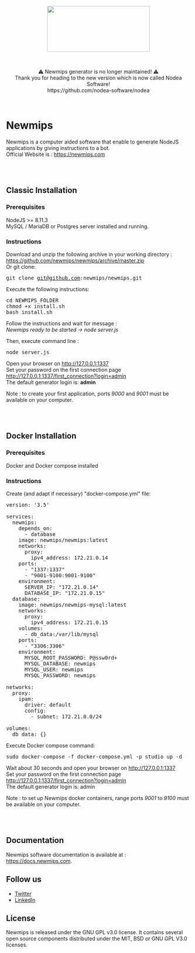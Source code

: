 <p align="center">
	<img width="280" height="125" src="https://www.newmips.com/assets/img/logos/logo_newmips_blanc.png">
</p>
<br>
<p align="center">⚠ Newmips generator is no longer maintained! ⚠ <br>Thank you for heading to the new version which is now called Nodea Software!<br> https://github.com/nodea-software/nodea </p>
<br>

# Newmips

Newmips is a computer aided software that enable to generate NodeJS applications by giving instructions to a bot.<br>
Official Website is : https://newmips.com

<br><br>
## Classic Installation

### Prerequisites

NodeJS >= 8.11.3<br>
MySQL / MariaDB or Postgres server installed and running.

### Instructions

Download and unzip the following archive in your working directory : https://github.com/newmips/newmips/archive/master.zip<br>
Or git clone: <pre>git clone git@github.com:newmips/newmips.git</pre>

Execute the following instructions:<br/>
<pre>
cd NEWMIPS_FOLDER
chmod +x install.sh
bash install.sh
</pre>

Follow the instructions and wait for message :<br>
<i>Newmips ready to be started -> node server.js</i>

Then, execute command line :
<pre>
node server.js
</pre>

Open your browser on http://127.0.0.1:1337<br>
Set your password on the first connection page http://127.0.0.1:1337/first_connection?login=admin<br>
The default generator login is: <b>admin</b>

Note : to create your first application, ports <i>9000</i> and <i>9001</i> must be available on your computer.

<br><br>
## Docker Installation

### Prerequisites

Docker and Docker compose installed

### Instructions

Create (and adapt if necessary) "docker-compose.yml" file:

<pre>
version: '3.5'

services:
  newmips:
	depends_on:
	  - database
	image: newmips/newmips:latest
	networks:
	  proxy:
		ipv4_address: 172.21.0.14
	ports:
	  - "1337:1337"
	  - "9001-9100:9001-9100"
	environment:
	  SERVER_IP: "172.21.0.14"
	  DATABASE_IP: "172.21.0.15"
  database:
	image: newmips/newmips-mysql:latest
	networks:
	  proxy:
		ipv4_address: 172.21.0.15
	volumes:
	  - db_data:/var/lib/mysql
	ports:
	  - "3306:3306"
	environment:
	  MYSQL_ROOT_PASSWORD: P@ssw0rd+
	  MYSQL_DATABASE: newmips
	  MYSQL_USER: newmips
	  MYSQL_PASSWORD: newmips

networks:
  proxy:
	ipam:
	  driver: default
	  config:
		- subnet: 172.21.0.0/24

volumes:
  db_data: {}
</pre>

Execute Docker compose command:
<pre>
sudo docker-compose -f docker-compose.yml -p studio up -d
</pre>

Wait about 30 seconds and open your browser on http://127.0.0.1:1337<br>
Set your password on the first connection page http://127.0.0.1:1337/first_connection?login=admin<br>
The default generator login is: admin

Note : to set up Newmips docker containers, range ports <i>9001</i> to <i>9100</i> must be available on your computer.

<br><br>
## Documentation

Newmips software documentation is available at : https://docs.newmips.com.

## Follow us

<ul>
<li><a href="https://twitter.com/newmips">Twitter</a></li>
<li><a href="https://www.linkedin.com/company/newmips">LinkedIn</a></li>
</ul>

## License

Newmips is released under the GNU GPL v3.0 license.
It contains several open source components distributed under the MIT, BSD or GNU GPL V3.0 licenses.
